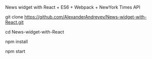 News widget with React + ES6 + Webpack + NewYork Times API

  git clone https://github.com/AlexanderAndreyev/News-widget-with-React.git

  cd News-widget-with-React

  npm install

  npm start
